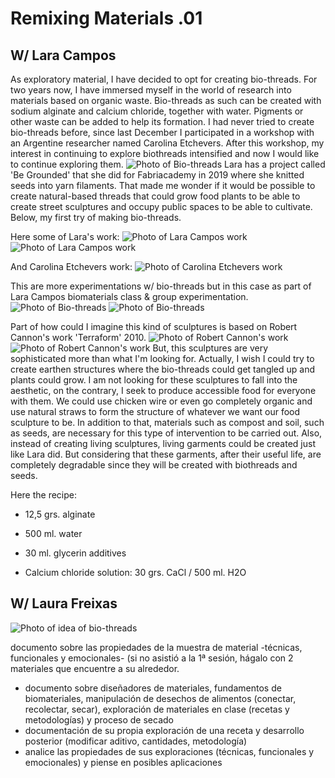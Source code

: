 # Remixing Materials .01
## W/ Lara Campos

As exploratory material, I have decided to opt for creating bio-threads. For two years now, I have immersed myself in the world of research into materials based on organic waste. Bio-threads as such can be created with sodium alginate and calcium chloride, together with water. Pigments or other waste can be added to help its formation. I had never tried to create bio-threads before, since last December I participated in a workshop with an Argentine researcher named Carolina Etchevers. After this workshop, my interest in continuing to explore biothreads intensified and now I would like to continue exploring them.
<img src= "../../images/biohilos.png" alt="Photo of Bio-threads">
Lara has a project called 'Be Grounded' that she did for Fabriacademy in 2019 where she knitted seeds into yarn filaments. That made me wonder if it would be possible to create natural-based threads that could grow food plants to be able to create street sculptures and occupy public spaces to be able to cultivate. Below, my first try of making bio-threads.

Here some of Lara's work:
<img src= "../../images/Lara Campos.png" alt="Photo of Lara Campos work">
<img src= "../../images/Lara.png" alt="Photo of Lara Campos work">

And Carolina Etchevers work:
<img src= "../../images/Carolina.png" alt="Photo of Carolina Etchevers work">

This are more experimentations w/ bio-threads but in this case as part of Lara Campos biomaterials class & group experimentation.
<img src= "../../images/biohilos2.jpg" alt="Photo of Bio-threads">
<img src= "../../images/biohilosgrupo.jpg" alt="Photo of Bio-threads">

Part of how could I imagine this kind of sculptures is based on Robert Cannon's work 'Terraform' 2010. 
<img src= "../../images/RobertCannon.jpg" alt="Photo of Robert Cannon's work">
<img src= "../../images/RobertCannon2.png" alt="Photo of Robert Cannon's work">
But, this sculptures are very sophisticated more than what I'm looking for. Actually, I wish I could try to create earthen structures where the bio-threads could get tangled up and plants could grow. I am not looking for these sculptures to fall into the aesthetic, on the contrary, I seek to produce accessible food for everyone with them.
We could use chicken wire or even go completely organic and use natural straws to form the structure of whatever we want our food sculpture to be. In addition to that, materials such as compost and soil, such as seeds, are necessary for this type of intervention to be carried out.
Also, instead of creating living sculptures, living garments could be created just like Lara did. But considering that these garments, after their useful life, are completely degradable since they will be created with biothreads and seeds.

Here the recipe:

- 12,5 grs. alginate

- 500 ml. water

- 30 ml. glycerin additives

- Calcium chloride solution: 30 grs. CaCl / 500 ml. H2O

## W/ Laura Freixas

<img src= "../../images/biothreads.jpg" alt="Photo of idea of bio-threads">

documento sobre las propiedades de la muestra de material -técnicas, funcionales y emocionales- (si no asistió a la 1ª sesión, hágalo con 2 materiales que encuentre a su alrededor.
- documento sobre diseñadores de materiales, fundamentos de biomateriales, manipulación de desechos de alimentos (conectar, recolectar, secar), exploración de materiales en clase (recetas y metodologías) y proceso de secado
- documentación de su propia exploración de una receta y desarrollo posterior (modificar aditivo, cantidades, metodología)
- analice las propiedades de sus exploraciones (técnicas, funcionales y emocionales) y piense en posibles aplicaciones